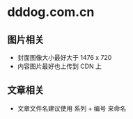 # dddog.com.cn

## 图片相关
*   封面图像大小最好大于 1476 x 720
*   内容图片最好也上传到 CDN 上

## 文章相关

*  文章文件名建议使用 系列 + 编号 来命名
